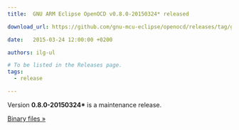 ```yaml
---
title:  GNU ARM Eclipse OpenOCD v0.8.0-20150324* released

download_url: https://github.com/gnu-mcu-eclipse/openocd/releases/tag/gae-0.8.0-20150324/

date:   2015-03-24 12:00:00 +0200

authors: ilg-ul

# To be listed in the Releases page.
tags:
  - release

---
```


Version **0.8.0-20150324\*** is a maintenance release.

<!-- truncate -->

<a href={frontMatter.download_url}>Binary files »</a>
